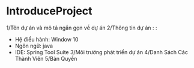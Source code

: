 # IntroduceProject

1/Tên dự án và mô tả ngắn gọn về dự án
2/Thông tin dự án : :
- Hệ điều hành: Window 10
- Ngôn ngữ: java
- IDE: Spring Tool Suite 
3/Môi trường phát triển dự án
4/Danh Sách Các Thành Viên
5/Bản Quyền

